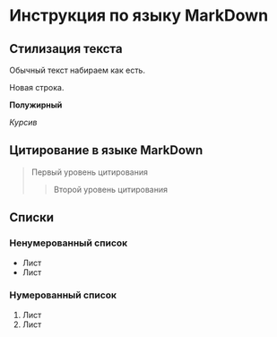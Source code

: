 # Инструкция по языку MarkDown

## Стилизация текста
Обычный текст набираем как есть.

Новая строка.

**Полужирный**

*Курсив*

## Цитирование в языке MarkDown
> Первый уровень цитирования
>> Второй уровень цитирования

## Списки
### Ненумерованный список
* Лист
* Лист

### Нумерованный список
1. Лист
2. Лист